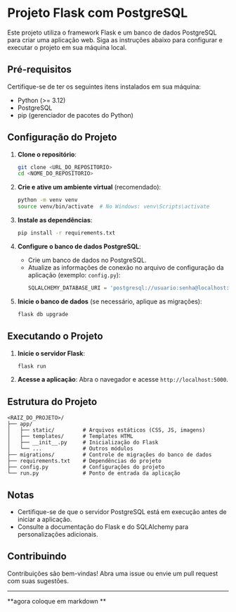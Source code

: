 # Projeto Flask com PostgreSQL

Este projeto utiliza o framework Flask e um banco de dados PostgreSQL para criar uma aplicação web. Siga as instruções abaixo para configurar e executar o projeto em sua máquina local.

## Pré-requisitos

Certifique-se de ter os seguintes itens instalados em sua máquina:

- Python (>= 3.12)
- PostgreSQL
- pip (gerenciador de pacotes do Python)

## Configuração do Projeto

1. **Clone o repositório**:

   ```bash
   git clone <URL_DO_REPOSITORIO>
   cd <NOME_DO_REPOSITORIO>
   ```

2. **Crie e ative um ambiente virtual** (recomendado):

   ```bash
   python -m venv venv
   source venv/bin/activate  # No Windows: venv\Scripts\activate
   ```

3. **Instale as dependências**:

   ```bash
   pip install -r requirements.txt
   ```

4. **Configure o banco de dados PostgreSQL**:

   - Crie um banco de dados no PostgreSQL.
   - Atualize as informações de conexão no arquivo de configuração da aplicação (exemplo: `config.py`):
     ```python
     SQLALCHEMY_DATABASE_URI = 'postgresql://usuario:senha@localhost:5432/nome_do_banco'
     ```

5. **Inicie o banco de dados** (se necessário, aplique as migrações):

   ```bash
   flask db upgrade
   ```

## Executando o Projeto

1. **Inicie o servidor Flask**:

   ```bash
   flask run
   ```

2. **Acesse a aplicação**:
   Abra o navegador e acesse `http://localhost:5000`.

## Estrutura do Projeto

```
<RAIZ_DO_PROJETO>/
├── app/
│   ├── static/         # Arquivos estáticos (CSS, JS, imagens)
│   ├── templates/      # Templates HTML
│   ├── __init__.py     # Inicialização do Flask
│   └── ...             # Outros módulos
├── migrations/         # Controle de migrações do banco de dados
├── requirements.txt    # Dependências do projeto
├── config.py           # Configurações do projeto
└── run.py              # Ponto de entrada da aplicação
```

## Notas

- Certifique-se de que o servidor PostgreSQL está em execução antes de iniciar a aplicação.
- Consulte a documentação do Flask e do SQLAlchemy para personalizações adicionais.

## Contribuindo

Contribuições são bem-vindas! Abra uma issue ou envie um pull request com suas sugestões.

---

**agora coloque em markdown **



